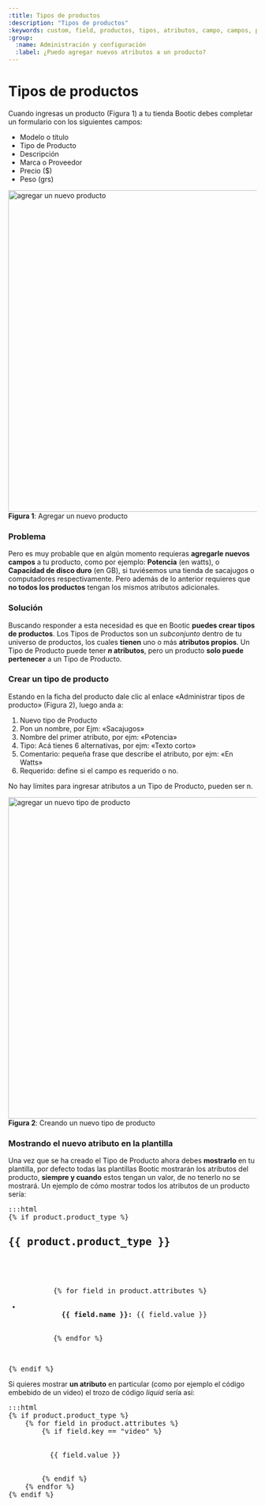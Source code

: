 ```yaml
---
:title: Tipos de productos 
:description: "Tipos de productos"
:keywords: custom, field, productos, tipos, atributos, campo, campos, personalización, agregar 
:group:
  :name: Administración y configuración
  :label: ¿Puedo agregar nuevos atributos a un producto? 
---
```

# Tipos de productos 

Cuando ingresas un producto (Figura 1) a tu tienda Bootic debes completar un formulario con
los siguientes campos:  

- Modelo o título
- Tipo de Producto
- Descripción
- Marca o Proveedor
- Precio ($)
- Peso (grs)

<div class="captura">
    <div class="c-contenido">
        <img src="/img/admin/ss_new_product.png" width="650" alt="agregar un nuevo producto" />
    </div>
    <div class="c-pie">
        <strong>Figura 1</strong>: Agregar un nuevo producto
    </div>
</div>


### Problema
Pero es muy probable que en algún momento requieras **agregarle nuevos
campos** a tu producto, como por ejemplo: **Potencia** (en watts), o **Capacidad
de disco duro** (en GB), si tuviésemos una tienda de sacajugos o computadores
respectivamente. Pero además de lo anterior requieres que **no todos los
productos** tengan los mismos atributos adicionales.

### Solución
Buscando responder a esta necesidad es que en Bootic **puedes crear tipos de
productos**. Los Tipos de Productos son un _subconjunto_ dentro de tu universo
de productos, los cuales **tienen** uno o más **atributos propios**. Un Tipo de Producto
puede tener **_n_ atributos**, pero un producto **solo puede pertenecer** a un Tipo
de Producto. 

### Crear un tipo de producto

Estando en la ficha del producto dale clic al enlace «Administrar tipos de
producto» (Figura 2), luego anda a: 

1. Nuevo tipo de Producto
2. Pon un nombre, por Ejm: «Sacajugos»
3. Nombre del primer atributo, por ejm: «Potencia»
4. Tipo: Acá tienes 6 alternativas, por ejm: «Texto corto»
6. Comentario: pequeña frase que describe el atributo, por ejm: «En Watts»
7. Requerido: define si el campo es requerido o no.

No hay límites para ingresar atributos a un Tipo de Producto, pueden ser n.

<div class="captura">
    <div class="c-contenido">
        <img src="/img/admin/ss_new_product_type.png" width="650" alt="agregar un nuevo tipo de producto" />
    </div>
    <div class="c-pie">
        <strong>Figura 2</strong>: Creando un nuevo tipo de producto 
    </div>
</div>

### Mostrando el nuevo atributo en la plantilla

Una vez que se ha creado el Tipo de Producto ahora debes **mostrarlo** en tu
plantilla, por defecto todas las plantillas Bootic mostrarán los atributos del
producto, **siempre y cuando** estos tengan un valor, de no tenerlo no se
mostrará. Un ejemplo de cómo mostrar todos los atributos de un producto sería:

<pre>:::html
{% if product.product_type %}
<h2>{{ product.product_type }}</h2>  
    <ul id="product-attributes">
        {% for field in product.attributes %}
        <li class="attribute-{{field.key}}">
          <strong>{{ field.name }}:</strong> <span>{{ field.value }}</span>
        </li>
        {% endfor %}
    </ul>
{% endif %}
</pre>

Si quieres mostrar **un atributo** en particular (como por ejemplo el código
embebido de un video) el trozo de código _liquid_ sería así:

<pre>:::html
{% if product.product_type %}
    {% for field in product.attributes %}
        {% if field.key == "video" %} 
        <div class="video">
          {{ field.value }}
        </div>
        {% endif %}
    {% endfor %}
{% endif %}
</pre>
